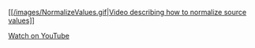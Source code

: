 <a href="./images/NormalizeValues.gif" target="_blank">[[/images/NormalizeValues.gif|Video describing how to normalize source values]]</a>

[Watch on YouTube](https://youtu.be/ZdHoP9SCbNE?t=50)